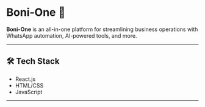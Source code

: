 
# Boni-One 🚀

**Boni-One** is an all-in-one platform for streamlining business operations with WhatsApp automation, AI-powered tools, and more.

---

## 🛠️ Tech Stack

- React.js
- HTML/CSS
- JavaScript

---

